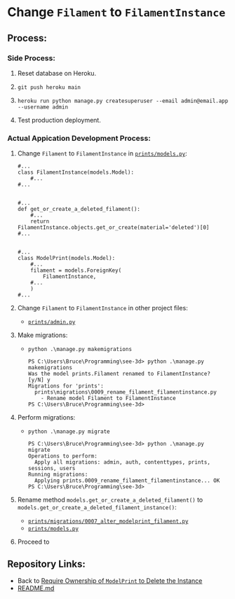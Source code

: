 # Change `Filament` to `FilamentInstance`

## Process:

### Side Process:

1. Reset database on Heroku.

1. `git push heroku main`

1. `heroku run python manage.py createsuperuser --email admin@email.app --username admin`

1. Test production deployment.

### Actual Appication Development Process:

1. Change `Filament` to `FilamentInstance` in [`prints/models.py`](../prints/models.py):
    ```
    #...
    class FilamentInstance(models.Model):
        #...
    #...


    #...
    def get_or_create_a_deleted_filament():
        #...
        return FilamentInstance.objects.get_or_create(material='deleted')[0]
    #...


    #...
    class ModelPrint(models.Model):
        #...
        filament = models.ForeignKey(
            FilamentInstance,
        #...
        )
    #...
    ```


1. Change `Filament` to `FilamentInstance` in other project files:
    * [`prints/admin.py`](../prints/admin.py)

1. Make migrations:
    * `python .\manage.py makemigrations`
        ```
        PS C:\Users\Bruce\Programming\see-3d> python .\manage.py makemigrations
        Was the model prints.Filament renamed to FilamentInstance? [y/N] y
        Migrations for 'prints':
          prints\migrations\0009_rename_filament_filamentinstance.py
            - Rename model Filament to FilamentInstance
        PS C:\Users\Bruce\Programming\see-3d>
        ```

1. Perform migrations:
    * `python .\manage.py migrate`
        ```
        PS C:\Users\Bruce\Programming\see-3d> python .\manage.py migrate
        Operations to perform:
          Apply all migrations: admin, auth, contenttypes, prints, sessions, users
        Running migrations:
          Applying prints.0009_rename_filament_filamentinstance... OK
        PS C:\Users\Bruce\Programming\see-3d>
        ```

1. Rename method `models.get_or_create_a_deleted_filament()` to `models.get_or_create_a_deleted_filament_instance()`:
    * [`prints/migrations/0007_alter_modelprint_filament.py`](../prints/migrations/0007_alter_modelprint_filament.py)
    * [`prints/models.py`](../prints/models.py)





1. Proceed to 

## Repository Links:
* Back to [Require Ownership of `ModelPrint` to Delete the Instance](./12_require_ownership_for_model_print_delete.md)
* [README.md](../README.md)